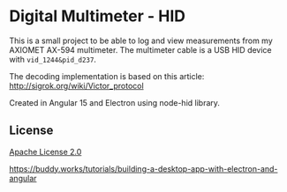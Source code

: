 # Digital Multimeter - HID

This is a small project to be able to log and view measurements from my AXIOMET AX-594 multimeter.
The multimeter cable is a USB HID device with `vid_1244&pid_d237`.

The decoding implementation is based on this article: http://sigrok.org/wiki/Victor_protocol

Created in Angular 15 and Electron using node-hid library.

## License

[Apache License 2.0](LICENSE)



https://buddy.works/tutorials/building-a-desktop-app-with-electron-and-angular
